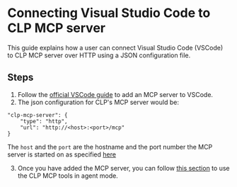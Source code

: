 # Connecting Visual Studio Code to CLP MCP server

This guide explains how a user can connect Visual Studio Code (VSCode) to CLP MCP server over HTTP using a JSON configuration file.

## Steps
1. Follow the [official VSCode guide](https://code.visualstudio.com/docs/copilot/customization/mcp-servers) to add an MCP server to VSCode.
2. The json configuration for CLP's MCP server would be:
```
"clp-mcp-server": {
    "type": "http",
    "url": "http://<host>:<port>/mcp"
}
```
The `host` and the `port` are the hostname and the port number the MCP server is started on as specified [here](../guides-mcp-server/index.md#starting-mcp-server)

3. Once you have added the MCP server, you can follow [this section](https://code.visualstudio.com/docs/copilot/customization/mcp-servers#_use-mcp-tools-in-agent-mode) to use the CLP MCP tools in agent mode.

